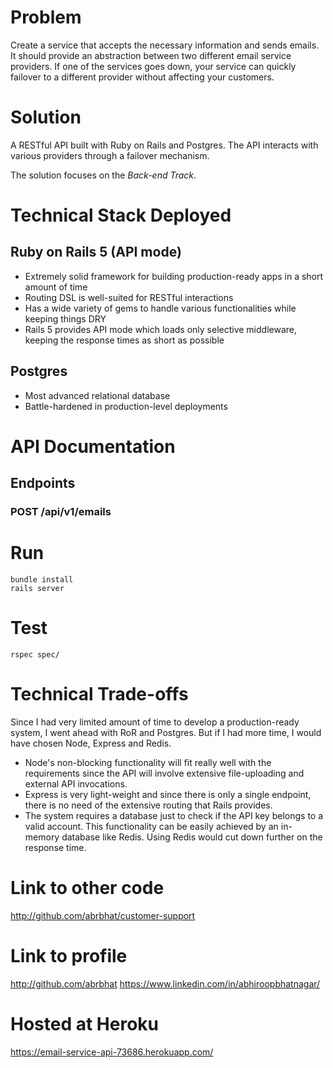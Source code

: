 # Problem
Create a service that accepts the necessary information and sends emails. It should provide an abstraction between two different email service providers. If one of the services goes down, your service can quickly failover to a different provider without affecting your customers.

# Solution
A RESTful API built with Ruby on Rails and Postgres. The API interacts with various
providers through a failover mechanism.

The solution focuses on the *Back-end Track*.

# Technical Stack Deployed
## Ruby on Rails 5 (API mode)
* Extremely solid framework for building production-ready apps in a short amount of time
* Routing DSL is well-suited for RESTful interactions
* Has a wide variety of gems to handle various functionalities while keeping things DRY
* Rails 5 provides API mode which loads only selective middleware, keeping the response times
as short as possible
## Postgres
* Most advanced relational database
* Battle-hardened in production-level deployments
# API Documentation
## Endpoints
### POST /api/v1/emails
# Run
```
bundle install
rails server
```
# Test
```
rspec spec/
```
# Technical Trade-offs
Since I had very limited amount of time to develop a production-ready system, I went ahead with RoR and Postgres. But if I had more time, I would have chosen Node, Express and Redis.
* Node's non-blocking functionality will fit really well with the
requirements since the API will involve extensive file-uploading and external API invocations.
* Express is very light-weight and since there is only a single endpoint, there is no need
of the extensive routing that Rails provides.
* The system requires a database just to check if the API key belongs to a valid account. This functionality can be easily achieved by an in-memory database like Redis. Using Redis would cut down further on the response time.
# Link to other code
http://github.com/abrbhat/customer-support
# Link to profile
http://github.com/abrbhat
https://www.linkedin.com/in/abhiroopbhatnagar/
# Hosted at Heroku
https://email-service-api-73686.herokuapp.com/
